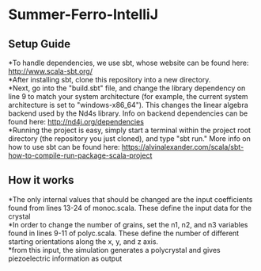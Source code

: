 # Summer-Ferro-IntelliJ

## Setup Guide
*To handle dependencies, we use sbt, whose website can be found here: http://www.scala-sbt.org/  
*After installing sbt, clone this repository into a new directory.   
*Next, go into the "build.sbt" file, and change the library dependency on line 9 to match your system architecture (for example, the current system architecture is set to "windows-x86_64"). This changes the linear algebra backend used by the Nd4s library. Info on backend dependencies can be found here: http://nd4j.org/dependencies  
*Running the project is easy, simply start a terminal within the project root directory (the repository you just cloned), and type "sbt run." More info on how to use sbt can be found here: https://alvinalexander.com/scala/sbt-how-to-compile-run-package-scala-project  

## How it works
*The only internal values that should be changed are the input coefficients found from lines 13-24 of monoc.scala. These define the input data for the crystal  
*In order to change the number of grains, set the n1, n2, and n3 variables found in lines 9-11 of polyc.scala. These define the number of different starting orientations along the x, y, and z axis.  
*from this input, the simulation generates a polycrystal and gives piezoelectric information as output  
